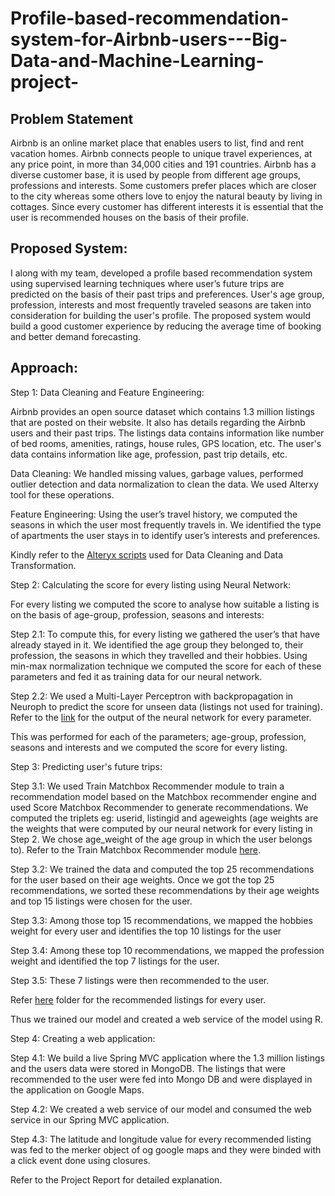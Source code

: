 # Profile-based-recommendation-system-for-Airbnb-users---Big-Data-and-Machine-Learning-project-

## Problem Statement
Airbnb is an online market place that enables users to list, find and rent vacation homes. Airbnb connects people to unique travel experiences, at any price point, in more than 34,000 cities and 191 countries. Airbnb has a diverse customer base, it is used by people from different age groups, professions and interests. Some customers prefer places which are closer to the city whereas some others love to enjoy the natural beauty by living in cottages. Since every customer has different interests it is essential that the user is recommended houses on the basis of their profile.

## Proposed System:
I along with my team, developed a profile based recommendation system using supervised learning techniques where user’s future trips are predicted on the basis of their past trips and preferences. User's age group, profession, interests and most frequently traveled seasons are taken into consideration for building the user's profile. The proposed system would build a good customer experience by reducing the average time of booking and better demand forecasting. 

## Approach:
 
Step 1: Data Cleaning and Feature Engineering:

Airbnb provides an open source dataset which contains 1.3 million listings that are posted on their website. It also has details regarding the Airbnb users and their past trips. The listings data contains information like number of bed rooms, amenities, ratings, house rules, GPS location, etc. The user's data contains information like age, profession, past trip details, etc. 

Data Cleaning: We handled missing values, garbage values, performed outlier detection and data normalization to clean the data. We used Alterxy tool for these operations.

Feature Engineering: Using the user’s travel history, we computed the seasons in which the user most frequently travels in. We identified the type of apartments the user stays in to identify user’s interests and preferences.

Kindly refer to the [Alteryx scripts](https://github.com/vasantivmahajan/Profile-based-recommendation-system-for-Airbnb-users---Big-Data-and-Machine-Learning-project-/tree/master/Alteryx%20scripts) used for Data Cleaning and Data Transformation.

Step 2: Calculating the score for every listing using Neural Network:

For every listing we computed the score to analyse how suitable a listing is on the basis of age-group, profession, seasons and interests:

  Step 2.1: To compute this, for every listing we gathered the user’s that have already stayed in it. We identified the age group they       belonged to, their profession, the seasons in which they travelled and their hobbies. Using min-max normalization technique we           computed the score for each of these parameters and fed it as training data for our neural network. 
  
  Step 2.2: We used a Multi-Layer Perceptron with backpropagation in Neuroph to predict the score for unseen data (listings not used for   training). Refer to the [link](https://github.com/vasantivmahajan/Profile-based-recommendation-system-for-Airbnb-users---Big-Data-and-Machine-Learning-project-/tree/master/Output%20files/All%20listings) for the output of the neural network for every parameter. 
  
This was performed for each of the parameters; age-group, profession, seasons and interests and we computed the score for every listing.

Step 3: Predicting user's future trips:
    
  Step 3.1: We used Train Matchbox Recommender module to train a recommendation model based on the Matchbox recommender engine and used   Score Matchbox Recommender to generate recommendations. We computed the triplets eg: userid, listingid and ageweights (age weights are   the weights that were computed by our neural network for every listing in Step 2. We chose age_weight of the age group in which the     user belongs to). Refer to the Train Matchbox Recommender module [here](https://msdn.microsoft.com/en-us/library/azure/dn905987.aspx). 
  
  Step 3.2: We trained the data and computed the top 25 recommendations for the user based on their age weights. Once we got the top 25   recommendations, we sorted these recommendations by their age weights and top 15 listings were chosen for the user.
  
  Step 3.3: Among those top 15 recommendations, we mapped the hobbies weight for every user and identifies the top 10 listings for the     user
  
  Step 3.4: Among these top 10 recommendations, we mapped the profession weight and identified the top 7 listings for the user. 
  
  Step 3.5: These 7 listings were then recommended to the user.
  
  Refer [here](https://github.com/vasantivmahajan/Profile-based-recommendation-system-for-Airbnb-users---Big-Data-and-Machine-Learning-project-/tree/master/Output%20files/Neural%20network) folder for the recommended listings for every user.
  
Thus we trained our model and created a web service of the model using R. 

Step 4: Creating a web application:

  Step 4.1: We build a live Spring MVC application where the 1.3 million listings and the users data were stored in MongoDB. The           listings that were recommended to the user were fed into Mongo DB and were displayed in the application on Google Maps.

  Step 4.2: We created a web service of our model and consumed the web service in our Spring MVC application.
  
  Step 4.3: The latitude and longitude value for every recommended listing was fed to the merker object of og google maps and they were   binded with a click event done using closures.

Refer to the Project Report for detailed explanation.

  
  

